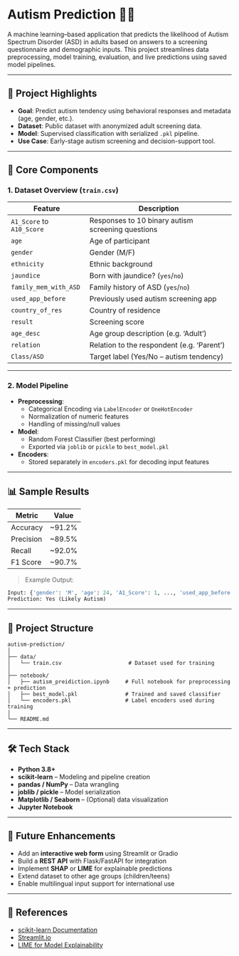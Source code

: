 # Autism Prediction 🧠🧬

A machine learning–based application that predicts the likelihood of Autism Spectrum Disorder (ASD) in adults based on answers to a screening questionnaire and demographic inputs. This project streamlines data preprocessing, model training, evaluation, and live predictions using saved model pipelines.

---

## 🌟 Project Highlights

- **Goal**: Predict autism tendency using behavioral responses and metadata (age, gender, etc.).
- **Dataset**: Public dataset with anonymized adult screening data.
- **Model**: Supervised classification with serialized `.pkl` pipeline.
- **Use Case**: Early-stage autism screening and decision-support tool.

---

## 🧠 Core Components

### 1. Dataset Overview (`train.csv`)

| Feature             | Description                                      |
|---------------------|--------------------------------------------------|
| `A1_Score` to `A10_Score` | Responses to 10 binary autism screening questions |
| `age`               | Age of participant                               |
| `gender`            | Gender (M/F)                                     |
| `ethnicity`         | Ethnic background                                |
| `jaundice`          | Born with jaundice? (`yes`/`no`)                 |
| `family_mem_with_ASD` | Family history of ASD (`yes`/`no`)            |
| `used_app_before`   | Previously used autism screening app             |
| `country_of_res`    | Country of residence                             |
| `result`            | Screening score                                  |
| `age_desc`          | Age group description (e.g. ‘Adult’)             |
| `relation`          | Relation to the respondent (e.g. ‘Parent’)       |
| `Class/ASD`         | Target label (Yes/No – autism tendency)          |

---

### 2. Model Pipeline

- **Preprocessing**:
  - Categorical Encoding via `LabelEncoder` or `OneHotEncoder`
  - Normalization of numeric features
  - Handling of missing/null values
- **Model**:
  - Random Forest Classifier (best performing)
  - Exported via `joblib` or `pickle` to `best_model.pkl`
- **Encoders**:
  - Stored separately in `encoders.pkl` for decoding input features

---

## 📊 Sample Results

| Metric        | Value     |
|---------------|-----------|
| Accuracy      | ~91.2%    |
| Precision     | ~89.5%    |
| Recall        | ~92.0%    |
| F1 Score      | ~90.7%    |

> Example Output:
```python
Input: {'gender': 'M', 'age': 24, 'A1_Score': 1, ..., 'used_app_before': 'yes'}
Prediction: Yes (Likely Autism)
```

---

## 📁 Project Structure

```
autism-prediction/
│
├── data/
│   └── train.csv                     # Dataset used for training
│
├── notebook/
│   ├── autism_preidiction.ipynb     # Full notebook for preprocessing + prediction
│   ├── best_model.pkl               # Trained and saved classifier
│   └── encoders.pkl                 # Label encoders used during training
│
└── README.md
```

---

## 🛠️ Tech Stack

- **Python 3.8+**
- **scikit-learn** – Modeling and pipeline creation
- **pandas / NumPy** – Data wrangling
- **joblib / pickle** – Model serialization
- **Matplotlib / Seaborn** – (Optional) data visualization
- **Jupyter Notebook**

---

## 🚀 Future Enhancements

- Add an **interactive web form** using Streamlit or Gradio
- Build a **REST API** with Flask/FastAPI for integration
- Implement **SHAP** or **LIME** for explainable predictions
- Extend dataset to other age groups (children/teens)
- Enable multilingual input support for international use

---

## 📌 References

- [scikit-learn Documentation](https://scikit-learn.org/)
- [Streamlit.io](https://streamlit.io/)
- [LIME for Model Explainability](https://github.com/marcotcr/lime)
